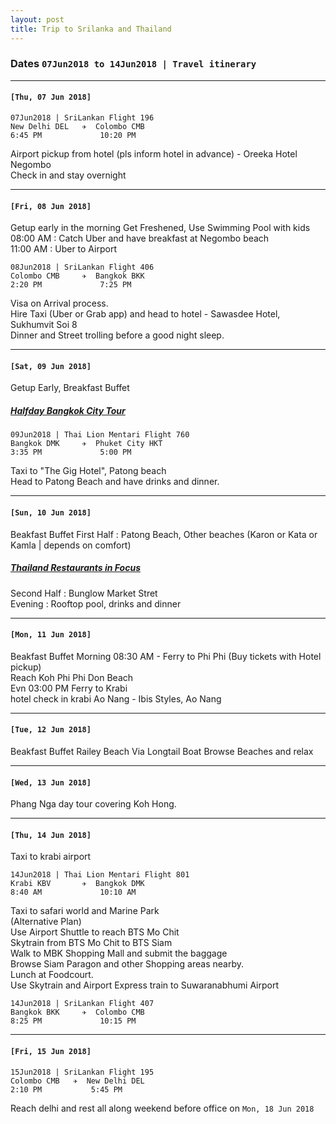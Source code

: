 ```yaml
---
layout: post
title: Trip to Srilanka and Thailand
---
```


### Dates `07Jun2018 to 14Jun2018 | Travel itinerary` 
***
#### `[Thu, 07 Jun 2018]`

```
07Jun2018 | SriLankan Flight 196
New Delhi DEL   ✈  Colombo CMB
6:45 PM             10:20 PM   
```  
Airport pickup from hotel (pls inform hotel in advance) - Oreeka Hotel Negombo  
Check in and stay overnight

***
####  `[Fri, 08 Jun 2018]`

Getup early in the morning 
Get Freshened, Use Swimming Pool with kids  
08:00 AM : Catch Uber and have breakfast at Negombo beach    
11:00 AM : Uber to Airport 
  
```
08Jun2018 | SriLankan Flight 406
Colombo CMB     ✈  Bangkok BKK
2:20 PM             7:25 PM
```   
Visa on Arrival process.  
Hire Taxi (Uber or Grab app) and head to hotel - Sawasdee Hotel, Sukhumvit Soi 8  
Dinner and Street trolling before a good night sleep.  

***
#### `[Sat, 09 Jun 2018]`

Getup Early, Breakfast Buffet

##### [Halfday Bangkok City Tour](halfday_bangkok_city_tour.md)

  
``` 
09Jun2018 | Thai Lion Mentari Flight 760
Bangkok DMK     ✈  Phuket City HKT
3:35 PM             5:00 PM     
```   
Taxi to "The Gig Hotel", Patong beach  
Head to Patong Beach and have drinks and dinner.    

***
#### `[Sun, 10 Jun 2018]`

Beakfast Buffet 
First Half  : Patong Beach, Other beaches (Karon or Kata or Kamla | depends on comfort)
##### [Thailand Restaurants in Focus](thailand_restaurants_in_focus.md)
Second Half : Bunglow Market Stret  
Evening     : Rooftop pool, drinks and dinner 

***
#### `[Mon, 11 Jun 2018]`

Beakfast Buffet
Morning 08:30 AM - Ferry to Phi Phi (Buy tickets with Hotel pickup)   
Reach Koh Phi Phi Don Beach   
Evn 03:00 PM Ferry to Krabi  
hotel check in krabi Ao Nang - Ibis Styles, Ao Nang

***
#### `[Tue, 12 Jun 2018]`

Beakfast Buffet
Railey Beach Via Longtail Boat
Browse Beaches and relax

***
#### `[Wed, 13 Jun 2018]`

Phang Nga day tour covering Koh Hong.
***
#### `[Thu, 14 Jun 2018]`
  
Taxi to krabi airport
  
``` 
14Jun2018 | Thai Lion Mentari Flight 801
Krabi KBV       ✈  Bangkok DMK
8:40 AM             10:10 AM
```
Taxi to safari world and Marine Park  
(Alternative Plan)  
Use Airport Shuttle to reach BTS Mo Chit  
Skytrain from BTS Mo Chit to BTS Siam  
Walk to MBK Shopping Mall and submit the baggage  
Browse Siam Paragon and other Shopping areas nearby.  
Lunch at Foodcourt.  
Use Skytrain and Airport Express train to Suwaranabhumi Airport

```
14Jun2018 | SriLankan Flight 407
Bangkok BKK     ✈  Colombo CMB
8:25 PM             10:15 PM 
```
  
***
#### `[Fri, 15 Jun 2018]`

```
15Jun2018 | SriLankan Flight 195
Colombo CMB   ✈  New Delhi DEL
2:10 PM           5:45 PM
```
Reach delhi and rest all along weekend before office on `Mon, 18 Jun 2018` 


